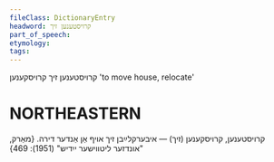 ```yaml
---
fileClass: DictionaryEntry
headword: קרויסטענען זיך
part_of_speech: 
etymology: 
tags: 
---
```

קרויסטענען זיך
קרויסקענען
'to move house, relocate'

NORTHEASTERN
==============

קרויסטענען, קרויסקענען (זיך) — איבערקלײַבן זיך אויף אַן אַנדער דירה.
{מאַרק, "אונדזער ליטווישער ייִדיש" (1951): 469}
